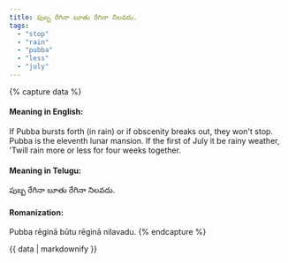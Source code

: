 ```yaml
---
title: పుబ్బ రేగినా బూతు రేగినా నిలవదు.
tags:
  - "stop"
  - "rain"
  - "pubba"
  - "less"
  - "july"
---
```


{% capture data %}
#### Meaning in English:
If Pubba bursts forth (in rain) or if obscenity breaks out, they won't stop.
Pubba is the eleventh lunar mansion.
If the first of July it be rainy weather,
'Twill rain more or less for four weeks together.

#### Meaning in Telugu:
పుబ్బ రేగినా బూతు రేగినా నిలవదు.

#### Romanization:
Pubba rēginā būtu rēginā nilavadu.
{% endcapture %}

{{ data | markdownify }}

